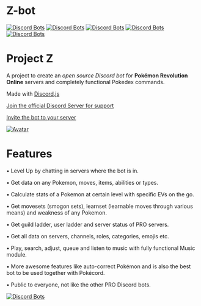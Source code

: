 # Z-bot
[![Discord Bots](https://discordbots.org/api/widget/status/405365319901904899.svg)](https://discordbots.org/bot/405365319901904899)
[![Discord Bots](https://discordbots.org/api/widget/servers/405365319901904899.svg)](https://discordbots.org/bot/405365319901904899)
[![Discord Bots](https://discordbots.org/api/widget/upvotes/405365319901904899.svg)](https://discordbots.org/bot/405365319901904899)
[![Discord Bots](https://discordbots.org/api/widget/lib/405365319901904899.svg)](https://discordbots.org/bot/405365319901904899)
[![Discord Bots](https://discordbots.org/api/widget/owner/405365319901904899.svg)](https://discordbots.org/bot/405365319901904899)

# Project Z
A project to create an *open source Discord bot* for **Pokémon Revolution Online** servers and completely functional Pokedex commands.

Made with [Discord.js](https://github.com/discordjs/discord.js)

[Join the official Discord Server for support](https://discord.gg/PMXCpFC)

[Invite the bot to your server](https://discordapp.com/oauth2/authorize?&client_id=405365319901904899&scope=bot&permissions=8)

[![Avatar](https://cdn.discordapp.com/avatars/405365319901904899/c961f321de623baaf7b5e89fffe427a8.png?size=2048)]()

# Features

• Level Up by chatting in servers where the bot is in.

• Get data on any Pokemon, moves, items, abilities or types.

• Calculate stats of a Pokemon at certain level with specific EVs on the go.

• Get movesets (smogon sets), learnset (learnable moves through various means) and weakness of any Pokemon.

• Get guild ladder, user ladder and server status of PRO servers.

• Get all data on servers, channels, roles, categories, emojis etc.

• Play, search, adjust, queue and listen to music with fully functional Music module.

• More awesome features like auto-correct Pokémon and is also the best bot to be used together with Pokécord.

• Public to everyone, not like the other PRO Discord bots.

[![Discord Bots](https://discordbots.org/api/widget/405365319901904899.svg)](https://discordbots.org/bot/405365319901904899)
